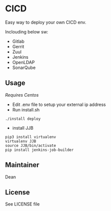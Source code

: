 # CICD

Easy way to deploy your own CICD env.

Inclouding below sw:
- Gitlab
- Gerrit
- Zuul
- Jenkins
- OpenLDAP
- SonarQube

## Usage

*Requires Centos*

- Edit .env file to setup your external ip address
- Run install.sh
```
./install deploy
```
- install JJB
```
pip3 install virtualenv
virtualenv JJB
source JJB/bin/activate
pip install jenkins-job-builder
```

## Maintainer

Dean

## License

See LICENSE file
